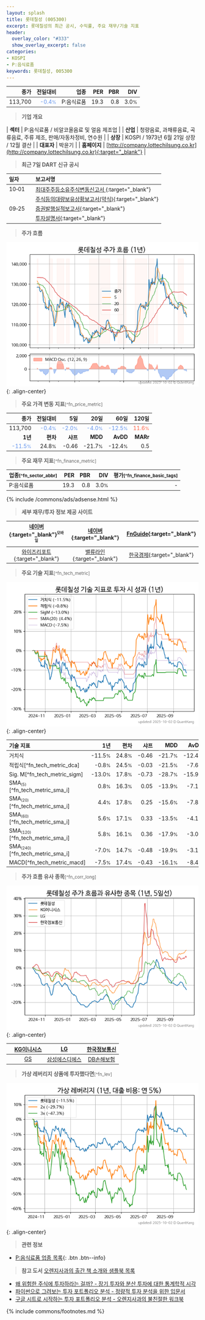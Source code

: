 ```yaml
---
layout: splash
title: 롯데칠성 (005300)
excerpt: 롯데칠성의 최근 공시, 수익률, 주요 재무/기술 지표
header:
  overlay_color: "#333"
  show_overlay_excerpt: false
categories:
- KOSPI
- P:음식료품
keywords: 롯데칠성, 005300
---
```


| **종가** | **전일대비** | **업종** | **PER** | **PBR** | **DIV** |
| -------: | -----------: | -------: | ------: | ------: | ------: |
| 113,700 | <span style="color: cornflowerblue">-0.4<small>%</small></span> | P:음식료품 | 19.3 | 0.8 | 3.0<small>%</small> |

<!-- more -->


> **기업 개요**<a id="company"></a>

| <span style="white-space:nowrap;">**섹터**</span> | P:음식료품 / 비알코올음료 및 얼음 제조업 |
| <span style="white-space:nowrap;">**산업**</span> | 청량음료, 과채류음료, 곡류음료, 주류 제조, 판매/자동차정비, 연수원 |
| <span style="white-space:nowrap;">**상장**</span> | KOSPI / 1973년 6월 21일 상장 / 12월 결산 |
| <span style="white-space:nowrap;">**대표자**</span> | 박윤기 |
| <span style="white-space:nowrap;">**홈페이지**</span> | [http://company.lottechilsung.co.kr](http://company.lottechilsung.co.kr){:target="_blank"} |


> **최근 7일 DART 신규 공시**<a id="dart"></a>

| **일자** |      | **보고서명** |
| :------- | :--- | :----------- |
| 10&#x2011;01 | | [최대주주등소유주식변동신고서              ](https://dart.fss.or.kr/dsaf001/main.do?rcpNo=20251001800915){:target="_blank"} |
|  | | [주식등의대량보유상황보고서(약식)](https://dart.fss.or.kr/dsaf001/main.do?rcpNo=20251001000344){:target="_blank"} |
| 09&#x2011;25 | | [증권발행실적보고서](https://dart.fss.or.kr/dsaf001/main.do?rcpNo=20250925000547){:target="_blank"} |
|  | | [투자설명서](https://dart.fss.or.kr/dsaf001/main.do?rcpNo=20250925000031){:target="_blank"} |


> **주가 흐름**<a id="price"></a>

![005300](/stock/images/005300.png){: .align-center}


> **주요 가격 변동 지표**<small>[^fn_price_metric]</small>

| **종가** | **전일대비** | **5일** | **20일** | **60일** | **120일** |
| -------: | -----------: | ------: | -------: | -------: | --------: |
| 113,700 | <span style="color: cornflowerblue">-0.4<small>%</small></span> | <span style="color: cornflowerblue">-2.0<small>%</small></span> | <span style="color: cornflowerblue">-4.0<small>%</small></span> | <span style="color: cornflowerblue">-12.5<small>%</small></span> | <span style="color: tomato">11.6<small>%</small></span> |
| **1년** | **편차** | **샤프** | **MDD** | **AvDD** | **MARr** |
| <span style="color: cornflowerblue">-11.5<small>%</small></span> | 24.8<small>%</small> | -0.46 | -21.7<small>%</small> | -12.4<small>%</small> | 0.5 |


> **주요 재무 지표**<small>[^fn_finance_metric]</small>

| **업종**<small>[^fn_sector_abbr]</small> | **PER** | **PBR** | **DIV** | **평가**<small>[^fn_finance_basic_tags]</small> |
| :--------------------------------------- | ------: | ------: | ------: | ----------------------------------------------: |
| P:음식료품 | 19.3 | 0.8 | 3.0<small>%</small> | - |



{% include /commons/ads/adsense.html %}

> **세부 재무/투자 정보 제공 사이트**

| [네이버](https://m.stock.naver.com/domestic/stock/005300/finance/summary){:target="_blank"}<sup><small>모바일</small></sup> | [네이버](https://finance.naver.com/item/coinfo.naver?code=005300){:target="_blank"} | [FnGuide](https://comp.fnguide.com/SVO2/ASP/SVD_Invest.asp?gicode=A005300&MenuYn=Y){:target="_blank"} |
| :---: | :---: | :---: |
| [와이즈리포트](https://comp.wisereport.co.kr/company/c1040001.aspx?cmp_cd=005300){:target="_blank"} | [밸류라인](https://www.valueline.co.kr/finance/summary/005300){:target="_blank"} | [한국경제](https://markets.hankyung.com/stock/005300/financial-summary){:target="_blank"} |


> **주요 기술 지표**<small>[^fn_tech_metric]</small>


![005300](/stock/images/005300_tech.png){: .align-center}

| **기술 지표** | **1년** | **편차** | **샤프** | **MDD** | **AvDD** |
| :------------ | ------: | -----------: | -------: | ------: | -------: |
| 거치식 | -11.5<small>%</small> | 24.8<small>%</small> | -0.46 | -21.7<small>%</small> | -12.4<small>%</small> |
| 적립식[^fn_tech_metric_dca] | -0.8<small>%</small> | 24.5<small>%</small> | -0.03 | -21.5<small>%</small> | -7.6<small>%</small> |
| Sig. M[^fn_tech_metric_sigm] | -13.0<small>%</small> | 17.8<small>%</small> | -0.73 | -28.7<small>%</small> | -15.9<small>%</small> |
| SMA<small><sub>(5)</sub></small>[^fn_tech_metric_sma_i] | 0.8<small>%</small> | 16.3<small>%</small> | 0.05 | -13.9<small>%</small> | -7.1<small>%</small> |
| SMA<small><sub>(20)</sub></small>[^fn_tech_metric_sma_i] | 4.4<small>%</small> | 17.8<small>%</small> | 0.25 | -15.6<small>%</small> | -7.8<small>%</small> |
| SMA<small><sub>(60)</sub></small>[^fn_tech_metric_sma_i] | 5.6<small>%</small> | 17.1<small>%</small> | 0.33 | -13.5<small>%</small> | -4.1<small>%</small> |
| SMA<small><sub>(120)</sub></small>[^fn_tech_metric_sma_i] | 5.8<small>%</small> | 16.1<small>%</small> | 0.36 | -17.9<small>%</small> | -3.0<small>%</small> |
| SMA<small><sub>(240)</sub></small>[^fn_tech_metric_sma_i] | -7.0<small>%</small> | 14.7<small>%</small> | -0.48 | -19.9<small>%</small> | -3.1<small>%</small> |
| MACD[^fn_tech_metric_macd] | -7.5<small>%</small> | 17.4<small>%</small> | -0.43 | -16.1<small>%</small> | -8.4<small>%</small> |


> **주가 흐름 유사 종목**<a id="corr"></a><small>[^fn_corr_long]</small>

![005300](/stock/images/005300_corr.png){: .align-center}

|       | [KG이니시스](/035600/) | [LG](/003550/) | [한국정보통신](/025770/) |
| :---: | :------------------------------------: | :------------------------------------: | :------------------------------------: |
|       | [GS](/078930/) | [삼성에스디에스](/018260/) | [DB손해보험](/005830/) |


> **가상 레버리지 상품에 투자했다면**<a id="2x"></a><small>[^fn_lev]</small>

![005300](/stock/images/005300_2x.png){: .align-center}


> **관련 정보**

- [P:음식료품 업종 목록](/stats/sector/kospi_업종_음식료품_종목/){: .btn .btn--info}

> **참고 도서** [오렌지사과의 출간 책 소개와 샘플북 목록](https://kongdori.tistory.com/691)

- [왜 위험한 주식에 투자하라는 걸까? - 장기 투자와 분산 투자에 대한 통계학적 시각](https://kongdori.tistory.com/421)
- [파이썬으로 그려보는 투자 포트폴리오 분석  - 정량적 투자 분석을 위한 입문서](https://kongdori.tistory.com/643)
- [구글 시트로 시작하는 투자 포트폴리오 분석 - 오렌지사과의 불친절한 워크북](https://kongdori.tistory.com/449)


{% include commons/footnotes.md %}